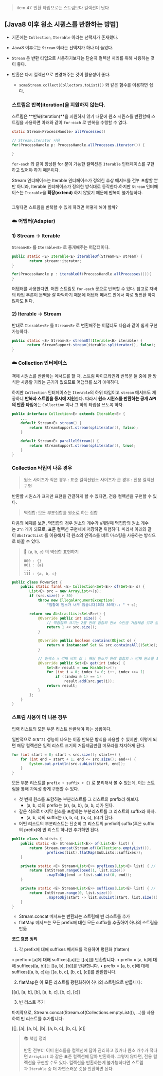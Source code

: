 > item 47. 반환 타입으로는 스트림보다 컬렉션이 낫다
> 

## [**Java8 이후 원소 시퀀스를 반환하는 방법**]

- 기존에는 `Collection`, `Iterable` 이라는 선택지가 존재했다.
- Java8 이후로는 `Stream` 이라는 선택지가 하나 더 늘었다.
- `Stream` 은 반환 타입으로 사용하기보다는 단순히 컬렉션 처리를 위해 사용하는 것이 좋다.
- 반환은 다시 컬렉션으로 변경해주는 것이 활용성이 좋다.
    - `someStream.collect(Collectors.toList())` 와 같은 함수를 이용하면 쉽다.
    
    ### 스트림은 반복(iteration)을 지원하지 않는다.
    
    스트림은 **반복(iteration)**을 지원하지 않기 때문에 원소 시퀀스를 반환할때 스트림을 사용하면 아래와 같이 `for-each` 로 반복을 수행할 수 없다.
    
    ```java
    static Stream<ProcessHandle> allProcesses()
    
    // Stream.iterator 사용
    for(ProcessHandle p: ProcessHandle.allProcesses.iterator()) {
    
    }
    ```
    
    `for-each` 와 같이 향상된 for 문이 가능한 컬렉션은 `Iterable` 인터페이스를 구현하고 있어야 하기 때문이다. 
    
    Stream 인터페이스는 Iterable 인터페이스가 정의한 추상 메서드를 전부 포함할 뿐만 아니라, Iterable 인터페이스가 정의한 방식대로 동작한다.하지만 `Stream` 인터페이스는 `Iterable`을 **확장(extend)** 하지 않았기 때문에 반복이 불가능하다.
    
    ```java
    
    ```
    
    그렇다면 스트림을 반복할 수 있게 하려면 어떻게 해야 할까?
    
    ### ☁️ 어댑터(Adapter)
    
    ### 1) Stream -> Iterable
    
    `Stream<E>` 를 `Iterable<E>` 로 중개해주는 어댑터이다.
    
    ```java
    public static <E> Iterable<E> iterableOf(Stream<E> stream) {
            return stream::iterator;
    }
    ```
    
    ```java
    for(ProcessHandle p : iterableOf(ProcessHandle.allProcesses())){
    }
    ```
    
    어댑터를 사용한다면, 어떤 스트림도 `for-each` 문으로 반복할 수 있다. 참고로 자바의 타입 추론이 문맥을 잘 파악하기 때문에 어댑터 메서드 안에서 따로 형변환 하지 않아도 된다.
    
    ### 2) Iterable -> Stream
    
    반대로 `Iterable<E>` 를 `Stream<E>` 로 변환해주는 어댑터도 다음과 같이 쉽게 구현 가능하다.
    
    ```java
    public static <E> Stream<E> streamOf(Iterable<E> iterable) {
           return StreamSupport.stream(iterable.spliterator(), false);
    }
    ```
    
    ### ☁️ Collection 인터페이스
    
    객체 시퀀스를 반환하는 메서드를 할 때, 스트림 파이프라인과 반복문 둘 중에 한 방식만 사용할 거라는 근거가 없으므로 어댑터를 쓰기 애매하다.
    
    하지만 `Collection` 인터페이스는 `Iterable`의 하위 타입이고 `stream` 메서드도 제공하니 **반복과 스트림을 동시에 지원**한다. 따라서 **원소 시퀀스를 반환하는 공개 API의 반환 타입**에는 `Collection` 이나 그 하위 타입을 쓰도록 하자.
    
    ```java
    public interface Collection<E> extends Iterable<E> {
        ...
        default Stream<E> stream() {
            return StreamSupport.stream(spliterator(), false);
        }
    
        default Stream<E> parallelStream() {
            return StreamSupport.stream(spliterator(), true);
        }
    }
    ```
    
    ### Collection 타입이 나은 경우
    
    > 원소 사이즈가 작은 경우 : 표준 컬렉션원소 사이즈가 큰 경우 : 전용 컬렉션 구현
    > 
    
    반환할 시퀀스가 크지만 표현을 간결하게 할 수 있다면, 전용 컬렉션을 구현할 수 있다.
    
    > 멱집합: 모든 부분집합를 원소로 하는 집합
    > 
    
    다음의 예제를 보면, 멱집합의 경우 원소의 개수가 `n`개일때 멱집합의 원소 개수는 `2^n` 개가 되므로, 표준 컬렉션 구현체에 저장하면 위험하다. 따라서 아래와 같이 `AbstractList` 를 이용해서 각 원소의 인덱스를 비트 마스킹을 사용하는 방식으로 바꿀 수 있다. 
    
    > 🔖 {a, b, c} 의 멱집합 표현하기
    > 
    > 
    > ```
    > 000 : {}
    > 001 : {a}
    > ...
    > 111 : {a, b, c}
    > ```
    > 
    
    ```java
    public class PowerSet {
        public static final <E> Collection<Set<E>> of(Set<E> s) {
            List<E> src = new ArrayList<>(s);
            if (src.size() > 30)
                throw new IllegalArgumentException(
                    "집합에 원소가 너무 많습니다(최대 30개).: " + s);
    
            return new AbstractList<Set<E>>() {
                @Override public int size() {
                    // 멱집합의 크기는 2를 원래 집합의 원소 수만큼 거듭제곱 것과 같다.
                    return 1 << src.size();
                }
    
                @Override public boolean contains(Object o) {
                    return o instanceof Set && src.containsAll((Set)o);
                }
    
    			// 인덱스 n 번째 비트 값 : 해당 원소가 원래 집합의 n 번째 원소를 포함하는지 여부
                @Override public Set<E> get(int index) {
                    Set<E> result = new HashSet<>();
                    for (int i = 0; index != 0; i++, index >>= 1)
                        if ((index & 1) == 1)
                            result.add(src.get(i));
                    return result;
                }
            };
        }
    }
    ```
    
    ### 스트림 사용이 더 니은 경우
    
    입력 리스트의 모든 부분 리스트 반환해야 하는 상황이다.
    
    일반적으로 `O(N^2)` 성능이 나오는 이중 반복문 방식을 사용할 수 있지만, 이렇게 되면 해당 컬렉션은 입력 리스트 크기의 거듭제곱만큼 메모리를 차지하게 된다.
    
    ```java
    for (int start = 0; start < src.size(); start++) {
    	for (int end = start + 1; end <= src.size(); end++) {
        	System.out.println(src.subList(start, end));
        }
    }
    ```
    
    모든 부분 리스트를 `prefix + suffix + {}` 로 분리해서 볼 수 있는데, 이는 스트림을 통해 가독성 좋게 구현할 수 있다.
    
    - 첫 번째 원소를 포함하는 부분리스트를 그 리스트의 prefix라 해보자.
        - (a, b, c)의 prefix는 (a), (a, b), (a, b, c)가 된다.
    - 같은 식으로 마지막 원소를 포함하는 부분리스트를 그 리스트의 suffix라 하자.
        - (a, b, c)의 suffix는 (a, b, c), (b, c), (c)가 된다.
    - 어떤 리스트의 부분리스트는 단순히 그 리스트의 prefix의 suffix(혹은 suffix의 prefix)에 빈 리스트 하나만 추가하면 된다.
    
    ```java
    public class SubLists {
        public static <E> Stream<List<E>> of(List<E> list) {
            return Stream.concat(Stream.of(Collections.emptyList()),
                    prefixes(list).flatMap(SubLists::suffixes));
        }
    
        private static <E> Stream<List<E>> prefixes(List<E> list) { // (a), (a,b), (a,b,c)
            return IntStream.rangeClosed(1, list.size())
                    .mapToObj(end -> list.subList(0, end));
        }
    
        private static <E> Stream<List<E>> suffixes(List<E> list) { // (a,b,c), (b,c), (c)
            return IntStream.range(0, list.size())
                    .mapToObj(start -> list.subList(start, list.size()));
        }
    }
    ```
    
    - Stream.concat 메서드는 반환되는 스트림에 빈 리스트를 추가
    - flatMap 메서드는 모든 prefix에 대한 모든 suffix를 추출하여 하나의 스트림을 만듦
    
    **코드 흐름 정리**
    
    1. 각 prefix에 대해 suffixes 메서드를 적용하여 평탄화 (flatten)
    
    • prefix = [a]에 대해 suffixes([a])는 [[a]]를 반환합니다.
    • prefix = [a, b]에 대해 suffixes([a, b])는 [[a, b], [b]]를 반환합니다.
    • prefix = [a, b, c]에 대해 suffixes([a, b, c])는 [[a, b, c], [b, c], [c]]를 반환합니다.
    
    2. flatMap은 이 모든 리스트를 평탄화하여 하나의 스트림으로 만듭니다:
    
    [[a], [a, b], [b], [a, b, c], [b, c], [c]]
    
    3. 빈 리스트 추가
    
    마지막으로, Stream.concat(Stream.of(Collections.emptyList()), ...)를 사용하여 빈 리스트를 추가합니다:
    
    [[], [a], [a, b], [b], [a, b, c], [b, c], [c]]
    
    > 📚 핵심 정리
    > 
    > 
    > 반환 전부터 이미 원소들을 컬렉션에 담아 관리하고 있거나 원소 개수가 적다면 `ArrayList` 과 같은 표준 컬렉션에 담아 반환하자. 그렇지 않다면, 전용 컬렉션을 구현할 수도 있다. 컬렉션을 반환하는게 불가능하다면 스트림과 `Iterable` 중 더 자연스러운 것을 반환하면 된다.
    >
